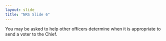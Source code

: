 ```yaml
---
layout: slide
title: "NRS Slide 6"
---
```


You may be asked to help other officers determine when it is appropriate to send a voter to the Chief.